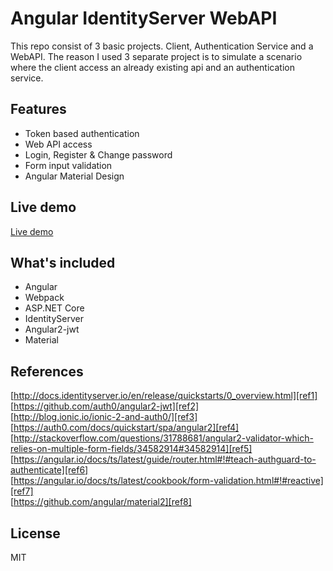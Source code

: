 
Angular IdentityServer WebAPI
=========

This repo consist of 3 basic projects. Client, Authentication Service and a WebAPI. The reason I used 3 separate project is to simulate
a scenario where the client access an already existing api and an authentication service.

## Features

* Token based authentication
* Web API access
* Login, Register & Change password
* Form input validation
* Angular Material Design

## Live demo

[Live demo][d1]

## What's included

* Angular
* Webpack
* ASP.NET Core
* IdentityServer
* Angular2-jwt
* Material

## References

[http://docs.identityserver.io/en/release/quickstarts/0_overview.html][ref1]<br>
[https://github.com/auth0/angular2-jwt][ref2]<br>
[http://blog.ionic.io/ionic-2-and-auth0/][ref3]<br>
[https://auth0.com/docs/quickstart/spa/angular2][ref4]<br>
[http://stackoverflow.com/questions/31788681/angular2-validator-which-relies-on-multiple-form-fields/34582914#34582914][ref5]<br>
[https://angular.io/docs/ts/latest/guide/router.html#!#teach-authguard-to-authenticate][ref6]<br>
[https://angular.io/docs/ts/latest/cookbook/form-validation.html#!#reactive][ref7]<br>
[https://github.com/angular/material2][ref8]<br>

## License

MIT

[d1]: https://angular-d1.azurewebsites.net
[ref1]: http://docs.identityserver.io/en/release/quickstarts/0_overview.html
[ref2]: https://github.com/auth0/angular2-jwt
[ref3]: http://blog.ionic.io/ionic-2-and-auth0
[ref4]: https://auth0.com/docs/quickstart/spa/angular2
[ref5]: http://stackoverflow.com/questions/31788681/angular2-validator-which-relies-on-multiple-form-fields/34582914#34582914
[ref6]: https://angular.io/docs/ts/latest/guide/router.html#!#teach-authguard-to-authenticate
[ref7]: https://angular.io/docs/ts/latest/cookbook/form-validation.html#!#reactive
[ref8]: https://github.com/angular/material2